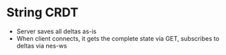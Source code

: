 # String CRDT

- Server saves all deltas as-is
- When client connects, it gets the complete state via GET, subscribes to deltas via nes-ws
